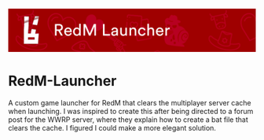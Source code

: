 <p align=center><a href="#"><img src="https://github.com/RWELabs/RedM-Launcher/blob/main/WebAssets/RedM_Launcher_Head.png?raw=true" width="600px"></a></p>

# RedM-Launcher
A custom game launcher for RedM that clears the multiplayer server cache when launching. I was inspired to create this after being directed to a forum post for the WWRP server, where they explain how to create a bat file that clears the cache. I figured I could make a more elegant solution.
